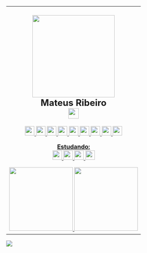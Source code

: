 <table>
  <tr align="center">
    <td>
      <br>
      <img width="100px" height="1"><br>
      <img src="https://raw.githubusercontent.com/Mateus7Ribeiro/Root/6a331d4cd7261933a8532c4b4c856d065d2def32/eu.svg" width="220px" height="220px"><br>
       <span><b style="font-size:18pt;">Mateus Ribeiro</b></span><br><sub>
      <a href="https://www.linkedin.com/in/mateus7" alt="Linkedin" target="_blank"><img src="https://img.shields.io/badge/LinkedIn-%230077B5.svg?&style=flat-square&logo=linkedin&logoColor=white" style="max-width: 120%;height: 28px;"></a>
      </sub><br><br>
<a href="#" title='GitHub em construção'>
<img src="https://img.shields.io/badge/Microsoft_Excel-217346?style=for-the-badge&logo=microsoft-excel&logoColor=white" style="max-width: 120%;height: 25px;"/>
<img src="https://img.shields.io/badge/Python-14354C?style=for-the-badge&logo=python&logoColor=white" style="max-width: 120%;height: 25px;"/>
<img src="https://img.shields.io/badge/PHP-777BB4?style=for-the-badge&logo=php&logoColor=white" style="max-width: 120%;height: 25px;"/>
<img src="https://img.shields.io/badge/MySQL-00000F?style=for-the-badge&logo=mysql&logoColor=white" style="max-width: 120%;height: 25px;"/>
<img src="https://img.shields.io/badge/HTML-239120?style=for-the-badge&logo=html5&logoColor=white" style="max-width: 120%;height: 25px;"/>
<img src="https://img.shields.io/badge/CSS-239120?&style=for-the-badge&logo=css3&logoColor=white" style="max-width: 120%;height: 25px;"/>
<img src="https://img.shields.io/badge/Bootstrap-563D7C?style=for-the-badge&logo=bootstrap&logoColor=white" style="max-width: 120%;height: 25px;"/>
<img src="https://img.shields.io/badge/C-00599C?style=for-the-badge&logo=c&logoColor=white" style="max-width: 120%;height: 25px;"/>
<img src="https://aleen42.github.io/badges/src/photoshop.svg" style="max-width: 120%;height: 25px;"/>

<b>Estudando:</b><br>
<img src="https://img.shields.io/badge/JavaScript-323330?style=for-the-badge&logo=javascript&logoColor=F7DF1E" style="max-width: 120%;height: 25px;"/>
<img src="https://img.shields.io/badge/TypeScript-007ACC?style=for-the-badge&logo=typescript&logoColor=white" style="max-width: 120%;height: 25px;"/>
<img src="https://img.shields.io/badge/Angular-DD0031?style=for-the-badge&logo=angular&logoColor=white" style="max-width: 120%;height: 25px;"/>
<img src="https://img.shields.io/badge/Java-ED8B00?style=for-the-badge&logo=java&logoColor=white" style="max-width: 120%;height: 25px;"/>
      <br>
  </a>
<div>
  <a href="https://github.com/Mateus7Ribeiro">
  <img height="170em" src="https://github-readme-stats.vercel.app/api?username=Mateus7Ribeiro&show_icons=true&theme=dark&include_all_commits=true&count_private=true"/>
  <img height="170em" src="https://github-readme-stats.vercel.app/api/top-langs/?username=Mateus7Ribeiro&layout=compact&langs_count=7&theme=dark"/>
</div>      <img width="100%" height="1">
    </td>
    
  </tr>
</table>

![](https://komarev.com/ghpvc/?username=Mateus7Ribeiro&color=fcba03&style=for-the-badge)
